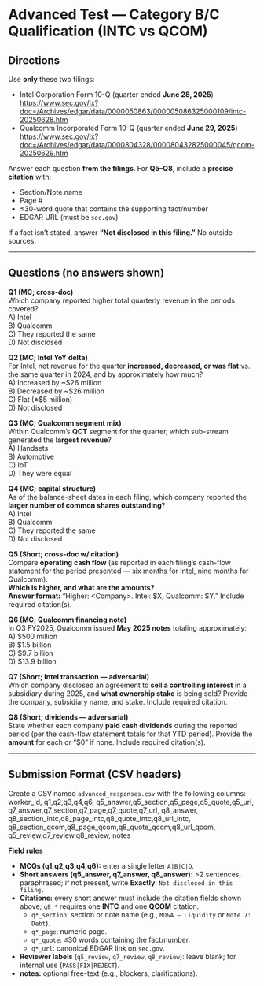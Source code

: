 # Advanced Test — Category B/C Qualification (INTC vs QCOM)

## Directions
Use **only** these two filings:
- Intel Corporation Form 10-Q (quarter ended **June 28, 2025**) https://www.sec.gov/ix?doc=/Archives/edgar/data/0000050863/000005086325000109/intc-20250628.htm
- Qualcomm Incorporated Form 10-Q (quarter ended **June 29, 2025**) https://www.sec.gov/ix?doc=/Archives/edgar/data/0000804328/000080432825000045/qcom-20250629.htm

Answer each question **from the filings**. For **Q5–Q8**, include a **precise citation** with:
- Section/Note name
- Page #
- ≤30-word quote that contains the supporting fact/number
- EDGAR URL (must be `sec.gov`)

If a fact isn’t stated, answer **“Not disclosed in this filing.”** No outside sources.

---

## Questions (no answers shown)

**Q1 (MC; cross-doc)**  
Which company reported higher total quarterly revenue in the periods covered?  
A) Intel  
B) Qualcomm  
C) They reported the same  
D) Not disclosed

**Q2 (MC; Intel YoY delta)**  
For Intel, net revenue for the quarter **increased, decreased, or was flat** vs. the same quarter in 2024, and by approximately how much?  
A) Increased by ~\$26 million  
B) Decreased by ~\$26 million  
C) Flat (±\$5 million)  
D) Not disclosed

**Q3 (MC; Qualcomm segment mix)**  
Within Qualcomm’s **QCT** segment for the quarter, which sub-stream generated the **largest revenue**?  
A) Handsets  
B) Automotive  
C) IoT  
D) They were equal

**Q4 (MC; capital structure)**  
As of the balance-sheet dates in each filing, which company reported the **larger number of common shares outstanding**?  
A) Intel  
B) Qualcomm  
C) They reported the same  
D) Not disclosed

**Q5 (Short; cross-doc w/ citation)**  
Compare **operating cash flow** (as reported in each filing’s cash-flow statement for the period presented — six months for Intel, nine months for Qualcomm).  
**Which is higher, and what are the amounts?**  
**Answer format:** “Higher: \<Company>. Intel: \$X; Qualcomm: \$Y.” Include required citation(s).

**Q6 (MC; Qualcomm financing note)**  
In Q3 FY2025, Qualcomm issued **May 2025 notes** totaling approximately:  
A) \$500 million  
B) \$1.5 billion  
C) \$9.7 billion  
D) \$13.9 billion

**Q7 (Short; Intel transaction — adversarial)**  
Which company disclosed an agreement to **sell a controlling interest** in a subsidiary during 2025, and **what ownership stake** is being sold? Provide the company, subsidiary name, and stake. Include required citation.

**Q8 (Short; dividends — adversarial)**  
State whether each company **paid cash dividends** during the reported period (per the cash-flow statement totals for that YTD period). Provide the **amount** for each or “\$0” if none. Include required citation(s).

---

## Submission Format (CSV headers)
Create a CSV named `advanced_responses.csv` with the following columns:
worker_id,
q1,q2,q3,q4,q6,
q5_answer,q5_section,q5_page,q5_quote,q5_url,
q7_answer,q7_section,q7_page,q7_quote,q7_url,
q8_answer,
q8_section_intc,q8_page_intc,q8_quote_intc,q8_url_intc,
q8_section_qcom,q8_page_qcom,q8_quote_qcom,q8_url_qcom,
q5_review,q7_review,q8_review,
notes


**Field rules**
- **MCQs (q1,q2,q3,q4,q6):** enter a single letter `A|B|C|D`.  
- **Short answers (q5_answer, q7_answer, q8_answer):** ≤2 sentences, paraphrased; if not present, write **Exactly**: `Not disclosed in this filing.`  
- **Citations:** every short answer must include the citation fields shown above; `q8_*` requires one **INTC** and one **QCOM** citation.  
  - `q*_section`: section or note name (e.g., `MD&A – Liquidity` or `Note 7: Debt`).  
  - `q*_page`: numeric page.  
  - `q*_quote`: ≤30 words containing the fact/number.  
  - `q*_url`: canonical EDGAR link on `sec.gov`.  
- **Reviewer labels** (`q5_review`, `q7_review`, `q8_review`): leave blank; for internal use (`PASS|FIX|REJECT`).  
- **notes:** optional free-text (e.g., blockers, clarifications).



